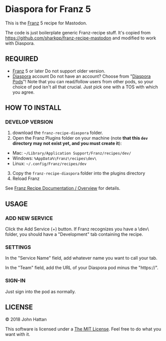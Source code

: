 # Diaspora for Franz 5

This is the [Franz](https://meetfranz.com/) 5 recipe for Mastodon.

The code is just boilerplate generic Franz-recipe stuff. It's copied from https://github.com/sharkpp/franz-recipe-mastodon and modified to work with Diaspora.

## REQUIRED

* [Franz](https://meetfranz.com/) 5 or later
  Do not support older version.
* [Diaspora](https://diasporafoundation.org/) account
  Do not have an account?
  Choose from "[Diaspora Pods](https://podupti.me/)"!
  Note that you can read/follow users from other pods, so your choice of pod isn't all that crucial. Just pick one with a TOS with which you agree.

## HOW TO INSTALL

### DEVELOP VERSION

1. download the `franz-recipe-diaspora` folder.
2. Open the Franz Plugins folder on your machine (note **that this `dev` directory may not exist yet, and you must create it**):
  * Mac: `~/Library/Application Support/Franz/recipes/dev/`
  * Windows: `%AppData%\Franz\recipes\dev\`
  * Linux: `~/.config/Franz/recipes/dev`
3. Copy the `franz-recipe-diaspora` folder into the plugins directory
4. Reload Franz

See [Franz Recipe Documentation / Overview](https://github.com/meetfranz/plugins/blob/master/docs/integration.md)
 for details.

## USAGE

### ADD NEW SERVICE

Click the Add Service (+) button. If Franz recognizes you have a \dev\ folder, you should have a "Development" tab containing the recipe.

### SETTINGS

In the "Service Name" field, add whatever name you want to call your tab.

In the "Team" field, add the URL of your Diaspora pod minus the "https://".

### SIGN-IN

Just sign into the pod as normally.

## LICENSE

&copy; 2018 John Hattan

This software is licensed under a [The MIT License](http://opensource.org/licenses/MIT). Feel free to do what you want with it.
